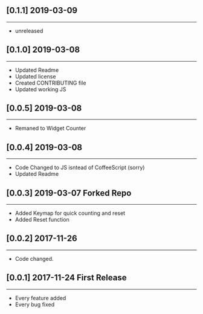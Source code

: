 ## [0.1.1]	2019-03-09
----------------------
* unreleased

## [0.1.0]	2019-03-08
----------------------
* Updated Readme
* Updated license 
* Created CONTRIBUTING file
* Updated working JS

## [0.0.5]	2019-03-08
----------------------
* Remaned to Widget Counter

## [0.0.4]	2019-03-08
----------------------
* Code Changed to JS isntead of CoffeeScript (sorry)
* Updated Readme

## [0.0.3] 	2019-03-07	Forked Repo 
----------------------
* Added Keymap for quick counting and reset
* Added Reset function

## [0.0.2] 	2017-11-26
----------------------
* Code changed.

## [0.0.1]  2017-11-24 First Release
----------------------
* Every feature added
* Every bug fixed
